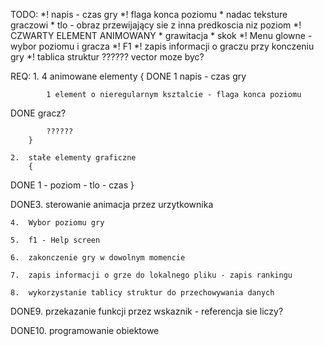 ﻿TODO:
	*!	napis - czas gry
	*!	flaga konca poziomu
	*	nadac teksture graczowi
	*	tlo - obraz przewijający sie z inna predkoscia niz poziom
	*!	CZWARTY ELEMENT ANIMOWANY
	*	grawitacja
	*	skok
	*!	Menu glowne - wybor poziomu i gracza
	*!	F1
	*!	zapis informacji o graczu przy konczeniu gry
	*!	tablica struktur ?????? vector<class> moze byc?




REQ: 
	1.	4 animowane elementy
		{
DONE		1 napis - czas gry

			1 element o nieregularnym ksztalcie - flaga konca poziomu

DONE		gracz?

			??????
		}

	2.	stałe elementy graficzne
		{
DONE 1		- poziom
			- tlo
			- czas
		}

DONE3.	sterowanie animacja przez urzytkownika

	4.	Wybor poziomu gry

	5.	f1 - Help screen

	6.	zakonczenie gry w dowolnym momencie

	7.	zapis informacji o grze do lokalnego pliku - zapis rankingu

	8.	wykorzystanie tablicy struktur do przechowywania danych

DONE9.	przekazanie funkcji przez wskaznik - referencja sie liczy?

DONE10.	programowanie obiektowe 